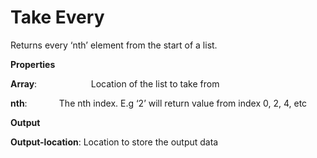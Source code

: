 # Take Every

Returns every ‘nth’ element from the start of a list.

 **Properties**
 

**Array**:                      Location of the list to take from

**nth**:                          The nth index. E.g ‘2’ will return value from index 0, 2, 4, etc

 **Output**
 

**Output-location**: Location to store the output data